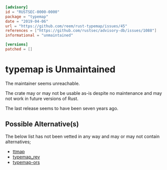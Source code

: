 ```toml
[advisory]
id = "RUSTSEC-0000-0000"
package = "typemap"
date = "2019-04-06"
url = "https://github.com/reem/rust-typemap/issues/45"
references = ["https://github.com/rustsec/advisory-db/issues/1088"]
informational = "unmaintained"

[versions]
patched = []
```
# typemap is Unmaintained

The maintainer seems unreachable.

The crate may or may not be usable as-is despite no maintenance and may not work in future versions of Rust.

The last release seems to have been seven years ago.

## Possible Alternative(s)

 The below list has not been vetted in any way and may or may not contain alternatives;

 - [ttmap](https://crates.io/crates/ttmap)
 - [typemap_rev](https://crates.io/crates/typemap_rev)
 - [typemap-ors](https://crates.io/crates/typemap-ors)